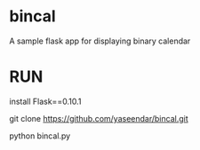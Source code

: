 # bincal
A sample flask app for displaying binary  calendar 

# RUN 
install Flask==0.10.1

git clone https://github.com/yaseendar/bincal.git 

python bincal.py
